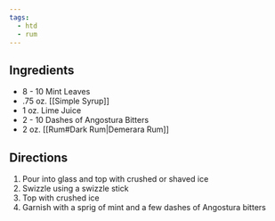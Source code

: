 ```yaml
---
tags:
  - htd
  - rum
---
```

## Ingredients
- 8 - 10 Mint Leaves
- .75 oz. [[Simple Syrup]]
- 1 oz. Lime Juice
- 2 - 10 Dashes of Angostura Bitters
- 2 oz. [[Rum#Dark Rum|Demerara Rum]]
## Directions
1. Pour into glass and top with crushed or shaved ice
2. Swizzle using a swizzle stick
3. Top with crushed ice
4. Garnish with a sprig of mint and a few dashes of Angostura bitters